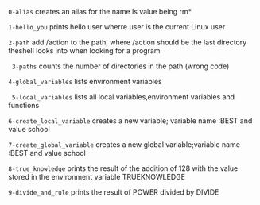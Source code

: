 `0-alias` creates an alias for the name ls value being rm*

`1-hello_you` prints hello user wherre user is the current Linux user

`2-path` add /action to the path, where /action should be the last directory theshell looks into when looking for a program

` 3-paths` counts the number of directories in the path (wrong code)

`4-global_variables` lists environment variables

` 5-local_variables` lists all local variables,environment variables and functions

`6-create_local_variable` creates a new variable; variable name :BEST and value school

`7-create_global_variable` creates a new global variable;variable name :BEST and value school

`8-true_knowledge` prints the result of the addition of 128 with the value stored in the environment variable TRUEKNOWLEDGE

`9-divide_and_rule` prints the result of POWER divided by DIVIDE
